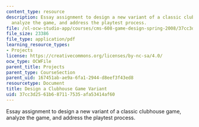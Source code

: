 ```yaml
---
content_type: resource
description: Essay assignment to design a new variant of a classic clubhouse game,
  analyze the game, and address the playtest process.
file: /ol-ocw-studio-app/courses/cms-608-game-design-spring-2008/37cc3d2561b687117535afa53414af60_MITCMS_608s08_proj02.pdf
file_size: 23386
file_type: application/pdf
learning_resource_types:
- Projects
license: https://creativecommons.org/licenses/by-nc-sa/4.0/
ocw_type: OCWFile
parent_title: Projects
parent_type: CourseSection
parent_uid: 167451ab-ae9a-6fa1-2944-d8eef3f43ed8
resourcetype: Document
title: Design a Clubhouse Game Variant
uid: 37cc3d25-61b6-8711-7535-afa53414af60
---
```

Essay assignment to design a new variant of a classic clubhouse game, analyze the game, and address the playtest process.